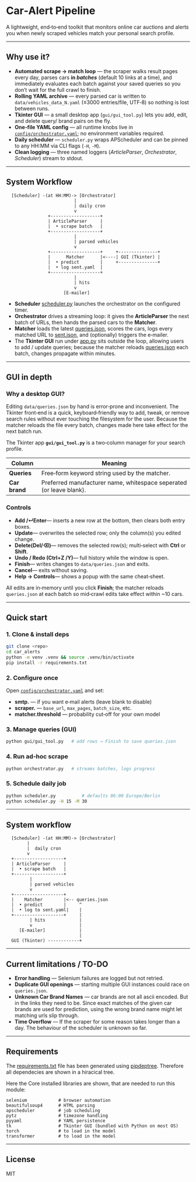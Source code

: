 # Car‑Alert Pipeline

A lightweight, end‑to‑end toolkit that monitors online car auctions and alerts you when newly scraped vehicles match your personal search profile.

---

## Why use it?

* **Automated scrape → match loop** — the scraper walks result pages every day, parses cars **in *batches*** (default 10 links at a time), and immediately evaluates each batch against your saved queries so you don’t wait for the full crawl to finish.
* **Rolling YAML archive** — every parsed car is written to `data/vehicles_data_N.yaml` (≤3000 entries/file, UTF‑8) so nothing is lost between runs.
* **Tkinter GUI** — a small desktop app (`gui/gui_tool.py`) lets you add, edit, and delete query/ brand pairs on the fly.
* **One‑file YAML config** — all runtime knobs live in [`config/orchestrator.yaml`](config/orchestrator.yaml); no environment variables required.
* **Daily scheduler** — `scheduler.py` wraps APScheduler and can be pinned to any HH\:MM via CLI flags (`-H`, `-M`).
* **Clean logging** — three named loggers (*ArticleParser*, *Orchestrator*, *Scheduler*) stream to stdout.

---

## System Workflow

```
  [Scheduler] -(at HH:MM)-> [Orchestrator]
                          |
                          | daily cron
                          v
                +-------------------+
                | ArticleParser     |
                |  • scrape batch   |
                +-------------------+
                          |
                          | parsed vehicles
                          v
                +-------------------+     +---------------+
                |      Matcher      |<----| GUI (Tkinter) |
                |  • predict        |     +---------------+
                |  • log sent.yaml  |
                +-------------------+
                          |
                          | hits
                          v
                      [E‑mailer]
```
* **Scheduler** [scheduler.py](scheduler.py) launches the orchestrator on the configured timer.
* **Orchestrator** drives a streaming loop: it gives the **ArticleParser** the next batch of URLs, then hands the parsed cars to the **Matcher**.
* **Matcher** loads the latest [queries.json](data/queries.json), scores the cars, logs every matched URL to [sent.json](data/sent.json), and (optionally) triggers the e‑mailer.
* The **Tkinter GUI** run under [app.py](gui/app.py) sits outside the loop, allowing users to add / update queries; because the matcher reloads [queries.json](data/queries.json) each batch, changes propagate within minutes.

---

## GUI in depth

### Why a desktop GUI?

Editing `data/queries.json` by hand is error‑prone and inconvenient. The Tkinter front‑end is a quick, keyboard‑friendly way to add, tweak, or remove search rules without ever touching the filesystem for the user.
Because the matcher reloads the file every batch, changes made here take effect for the next batch run.

The Tkinter app **`gui/gui_tool.py`** is a two‑column manager for your search profile.

| Column        | Meaning                                                             | 
| ------------- |---------------------------------------------------------------------| 
| **Queries**   | Free‑form keyword string used by the matcher.                       |
| **Car brand** | Preferred manufacturer name, whitespace seperated (or leave blank). | 

### Controls

* **Add /↵Enter**— inserts a new row at the bottom, then clears both entry boxes.
* **Update**— overwrites the selected row; only the column(s) you edited change.
* **Delete(Del/⌫)**— removes the selected row(s); multi‑select with **Ctrl** or **Shift**.
* **Undo / Redo (Ctrl+Z /Y)**— full history while the window is open.
* **Finish**— writes changes to `data/queries.json` and exits.
* **Cancel**— exits without saving.
* **Help → Controls**— shows a popup with the same cheat‑sheet.

All edits are in‑memory until you click **Finish**; the matcher reloads `queries.json` at each batch so mid‑crawl edits take effect within \~10 cars.

---

## Quick start

### 1. Clone & install deps

```bash
git clone <repo>
cd car_alerts
python -m venv .venv && source .venv/bin/activate
pip install -r requirements.txt
```

### 2. Configure once

Open [`config/orchestrator.yaml`](config/orchestrator.yaml) and set:

* **smtp.** — if you want e‑mail alerts (leave blank to disable)
* **scraper.** — `base_url`, `max_pages`, `batch_size`, etc.
* **matcher.threshold** — probability cut‑off for your own model

### 3. Manage queries (GUI)

```bash
python gui/gui_tool.py   # add rows → Finish to save queries.json
```

### 4. Run ad‑hoc scrape

```bash
python orchestrator.py   # streams batches, logs progress
```

### 5. Schedule daily job

```bash
python scheduler.py          # defaults 06:00 Europe/Berlin
python scheduler.py -H 15 -M 30
```

---

## System workflow

```
  [Scheduler] -(at HH:MM)-> [Orchestrator]
        |
        |  daily cron
        v
  +-------------------+
  | ArticleParser     |
  |  • scrape batch   |
  +-------------------+
         |
         | parsed vehicles
         v
  +-------------------+
  |    Matcher        |<-- queries.json
  |  • predict        |     ^
  |  • log to sent.yaml|    |
  +-------------------+     |
         | hits             |
         v                  |
     [E‑mailer]             |
                            |
  GUI (Tkinter) ------------+
```


---

## Current limitations / TO-DO 

* **Error handling** — Selenium failures are logged but not retried.
* **Duplicate GUI openings** — starting multiple GUI instances could race on `queries.json`.
* **Unknown Car Brand Names** — car brands are not all ascii encoded. But in the links they need to be. Since exact matches of the given car brands are used for prediction, using the wrong brand name might let matching urls slip through.
* **Time Overflow** — If the scraper for some reason takes longer than a day. The behaviour of the scheduler is unknown so far.
---

## Requirements

The [requirements.txt](requirements.txt) file has been generated using [pipdeptree](https://pypi.org/project/pipdeptree/). Therefore all dependecies are shown in a hiracical tree.

Here the Core installed libraries are shown, that are needed to run this module:

```text
selenium            # browser automation
beautifulsoup4      # HTML parsing
apscheduler         # job scheduling
pytz                # timezone handling
pyyaml              # YAML persistence
tk                  # Tkinter GUI (bundled with Python on most OS)
torch               # to load in the model
transformer         # to load in the model
```

---

## License

MIT 
